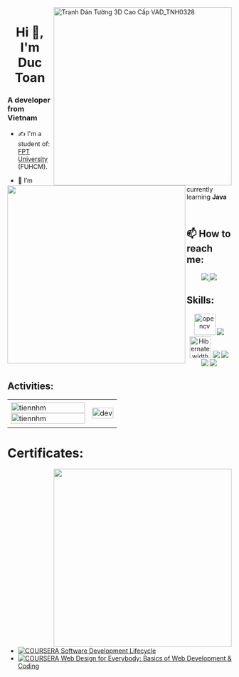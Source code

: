 
<img src="https://salt.tikicdn.com/cache/280x280/ts/product/35/d8/bb/8f37f83c562272cc0d2d00770bce4ff6.jpg" alt="Tranh Dán Tường 3D Cao Cấp VAD_TNH0328" data-noaft="1" align="right" width="400">
<h1 align="center">Hi 👋, I'm Duc Toan</h1>
<p align="center">
  <h3 align="">A developer from Vietnam </h3>
</p>
<img align="left" width="400" src="https://github.githubassets.com/images/modules/profile/profile-first-repo.svg">



- ✍ I'm a student of: [FPT University](https://hcmuni.fpt.edu.vn) (FUHCM).

- 🌱 I’m currently learning **Java**

<br />

## 📫 How to reach me:



<p align="center">
  
  <a href="https://www.facebook.com/profile.php?id=100005790978682&mibextid=ZbWKwL" alt="Facebook">
    <img src="https://img.icons8.com/fluent/48/000000/facebook-new.png" target="_blank" />
  </a> 
  <a href="https://github.com/Toannd832/Toannd832" alt="Github">
    <img src="https://img.icons8.com/fluent/48/000000/github.png"/>
  </a> 
</p>

## Skills:
<p align="center">
  <img src="https://www.vectorlogo.zone/logos/opencv/opencv-icon.svg" alt="opencv" width="48" height="48"/> 
  <img src="https://img.icons8.com/color/48/000000/microsoft-sql-server.png"/>
  <img src="https://assets.bitdegree.org/online-learning-platforms/storage/media/2018/12/hibernate-interview-questions-logo.png" alt=" Hibernate width="48" height= "48"/>

  <img src="https://img.icons8.com/color/48/000000/git.png"/>
  <img src="https://img.icons8.com/color/48/000000/github-2.png"/>
  <img src="https://img.icons8.com/color/48/000000/visual-studio-code-2019.png"/>
  <img src="https://img.icons8.com/color/48/null/spring-logo.png"/>
  
</p>

## Activities:

<table style="width:100%;">
  <tr>
    <td>
      <img src="https://github-readme-stats.vercel.app/api/top-langs/?username=tiennhm&bg_color=FFFFFF00&text_color=179fa3&layout=compact&hide=CSS&langs_count=10&custom_title=Top%20ngôn%20ngữ%20được%20dùng" alt="tiennhm" width="100%"/>
      <img src="https://github-readme-stats.vercel.app/api?username=tiennhm&bg_color=FFFFFF00&text_color=179fa3&show_icons=true&count_private=true&include_all_commits=true&custom_title=Hoạt%20động%20trên%20Github" alt="tiennhm" width="100%"/>
    </td>
    <td>
      <p align="center"> 
        <img src="https://cdn.dribbble.com/users/1059583/screenshots/4171367/coding-freak.gif" alt="dev" width="100%"/>
      </p>
    </td>
  </tr>
</table>

# Certificates:
<img align="right" width="400" src="https://github.githubassets.com/images/modules/profile/profile-joined-github.svg">

- [![COURSERA](https://img.shields.io/badge/-COURSERA-green) Software Development Lifecycle](https://www.coursera.org/account/accomplishments/specialization/certificate/STGU3LRA8VG9)
- [![COURSERA](https://img.shields.io/badge/-COURSERA-green) Web Design for Everybody: Basics of Web Development & Coding](https://www.coursera.org/account/accomplishments/specialization/certificate/FZAEGS9VVRQE)
